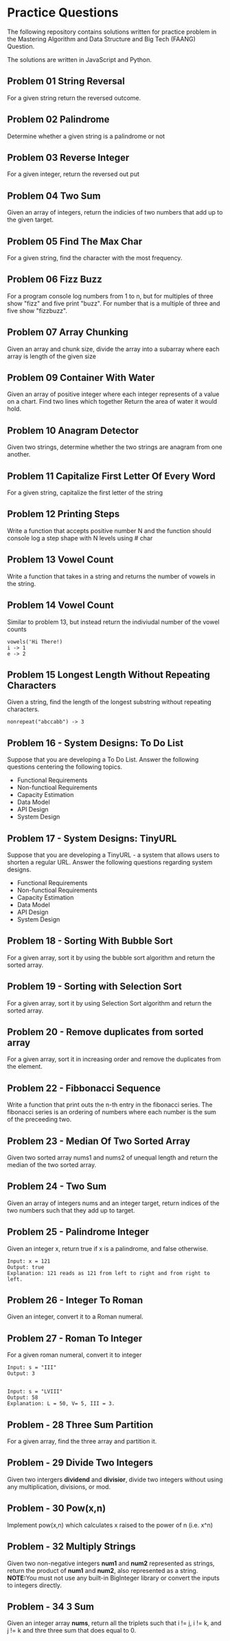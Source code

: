 # Practice Questions

The following repository contains solutions written for practice problem in the Mastering Algorithm and Data Structure and Big Tech (FAANG) Question. <br/>

The solutions are written in JavaScript and Python.

## Problem 01 String Reversal

For a given string return the reversed outcome.

## Problem 02 Palindrome

Determine whether a given string is a palindrome or not

## Problem 03 Reverse Integer

For a given integer, return the reversed out put

## Problem 04 Two Sum

Given an array of integers, return the indicies of two numbers that add up to the given target.

## Problem 05 Find The Max Char

For a given string, find the character with the most frequency.

## Problem 06 Fizz Buzz

For a program console log numbers from 1 to n, but for multiples of three show "fizz" and five print "buzz". For number that is a multiple of three and five show "fizzbuzz".

## Problem 07 Array Chunking

Given an array and chunk size, divide the array into a subarray where each array is length of the given size

## Problem 09 Container With Water

Given an array of positive integer where each integer represents of a value on a chart. Find two lines which together
Return the area of water it would hold.

## Problem 10 Anagram Detector

Given two strings, determine whether the two strings are anagram from one another.

## Problem 11 Capitalize First Letter Of Every Word

For a given string, capitalize the first letter of the string

## Problem 12 Printing Steps

Write a function that accepts positive number N and the function should console log a step shape with N levels using # char

## Problem 13 Vowel Count

Write a function that takes in a string and returns the number of vowels in the string.

## Problem 14 Vowel Count

Similar to problem 13, but instead return the indiviudal number of the vowel counts

```
vowels('Hi There!)
i -> 1
e -> 2
```

## Problem 15 Longest Length Without Repeating Characters

Given a string, find the length of the longest substring without repeating characters.

```
nonrepeat("abccabb") -> 3
```

## Problem 16 - System Designs: To Do List

Suppose that you are developing a To Do List. Answer the following questions centering the following topics.

- Functional Requirements
- Non-functioal Requirements
- Capacity Estimation
- Data Model
- API Design
- System Design

## Problem 17 - System Designs: TinyURL

Suppose that you are developing a TinyURL - a system that allows users to shorten a regular URL. Answer the following questions regarding system designs.

- Functional Requirements
- Non-functioal Requirements
- Capacity Estimation
- Data Model
- API Design
- System Design

## Problem 18 - Sorting With Bubble Sort

For a given array, sort it by using the bubble sort algorithm and return the sorted array.

## Problem 19 - Sorting with Selection Sort

For a given array, sort it by using Selection Sort algorithm and return the sorted array.

## Problem 20 - Remove duplicates from sorted array

For a given array, sort it in increasing order and remove the duplicates from the element.

## Problem 22 - Fibbonacci Sequence

Write a function that print outs the n-th entry in the fibonacci series. The fibonacci series is an ordering of numbers where each number is the sum of the preceeding two.

## Problem 23 - Median Of Two Sorted Array

Given two sorted array nums1 and nums2 of unequal length and return the median of the two sorted array.

## Problem 24 - Two Sum

Given an array of integers nums and an integer target, return indices of the two numbers such that they add up to target.

## Problem 25 - Palindrome Integer

Given an integer x, return true if x is a palindrome, and false otherwise.

```
Input: x = 121
Output: true
Explanation: 121 reads as 121 from left to right and from right to left.

```

## Problem 26 - Integer To Roman

Given an integer, convert it to a Roman numeral.

## Problem 27 - Roman To Integer

For a given roman numeral, convert it to integer

```
Input: s = "III"
Output: 3


Input: s = "LVIII"
Output: 58
Explanation: L = 50, V= 5, III = 3.
```

## Problem - 28 Three Sum Partition

For a given array, find the three array and partition it.

## Problem - 29 Divide Two Integers 
Given two intergers **dividend** and **divisior**, divide two integers without using any multiplication, divisions, or mod. 

## Problem - 30 Pow(x,n)
Implement pow(x,n) which calculates x raised to the power of n (i.e. x^n)

## Problem - 32 Multiply Strings 
Given two non-negative integers **num1** and **num2** represented as strings, return the product of **num1** and **num2**, also represented as a string. 
<b>NOTE:</b>You must not use any built-in BigInteger library or convert the inputs to integers directly.

## Problem - 34 3 Sum 
Given an integer array **nums**, return all the triplets such that i != j, i != k, and j != k and thre three sum that does equal to 0. 
